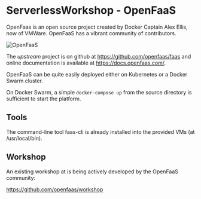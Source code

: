 # ServerlessWorkshop - OpenFaaS

OpenFaas is an open source project created by Docker Captain Alex Ellis, now of VMWare.
OpenFaaS has a vibrant community of contributors.

![OpenFaaS](https://blog.alexellis.io/content/images/2017/08/faas_side.png)

The *upstream* project is on github at https://github.com/openfaas/faas and online documentation is available at https://docs.openfaas.com/.

OpenFaaS can be quite easily deployed either on Kubernetes or a Docker Swarm cluster.

On Docker Swarm, a simple ```docker-compose up``` from the source directory is sufficient to start the platform.


## Tools

The command-line tool faas-cli is already installed into the provided VMs (at /usr/local/bin).

## Workshop

An existing workshop at is being actively developed by the OpenFaaS community:

https://github.com/openfaas/workshop


